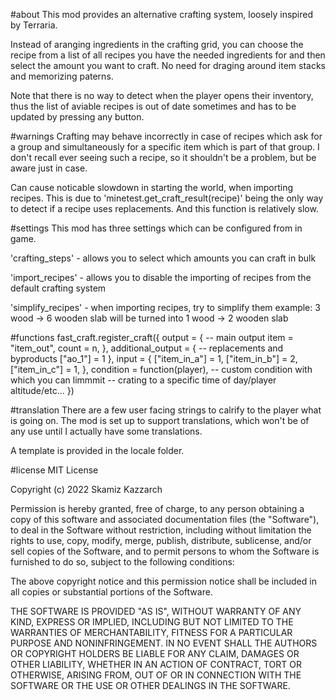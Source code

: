 #about
This mod provides an alternative crafting system, loosely inspired by Terraria.

Instead of aranging ingredients in the crafting grid, you can choose the recipe
from a list of all recipes you have the needed ingredients for and then select
the amount you want to craft. No need for draging around item stacks and
memorizing paterns.

Note that there is no way to detect when the player opens their inventory,
thus the list of aviable recipes is out of date sometimes
and has to be updated by pressing any button.

#warnings
Crafting may behave incorrectly in case of recipes which ask for a group and
simultaneously for a specific item which is part of that group.
I don't recall ever seeing such a recipe, so it shouldn't be a problem,
but be aware just in case.

Can cause noticable slowdown in starting the world, when importing recipes.
This is due to 'minetest.get_craft_result(recipe)' being the only way to detect
if a recipe uses replacements. And this function is relatively slow.

#settings
This mod has three settings which can be configured from in game.

'crafting_steps' - allows you to select which amounts you can craft in bulk

'import_recipes' - allows you to disable the importing of recipes from the
					default crafting system

'simplify_recipes' - when importing recipes, try to simplify them
	example: 3 wood -> 6 wooden slab will be turned into 1 wood -> 2 wooden slab

#functions
fast_craft.register_craft({
	output = { -- main output
		item = "item_out",
		count = n,
	},
	additional_output = { -- replacements and byproducts
		["ao_1"] = 1
	},
	input = {
		["item_in_a"] = 1,
		["item_in_b"] = 2,
		["item_in_c"] = 1,
	},
	condition = function(player), -- custom condition with which you can limmmit
						-- crating to a specific time of day/player altitude/etc...
})

#translation
There are a few user facing strings to calrify to the player what is going on.
The mod is set up to support translations, which won't be of any use until I
actually have some translations.

A template is provided in the locale folder.

#license
MIT License

Copyright (c) 2022 Skamiz Kazzarch

Permission is hereby granted, free of charge, to any person obtaining a copy
of this software and associated documentation files (the "Software"), to deal
in the Software without restriction, including without limitation the rights
to use, copy, modify, merge, publish, distribute, sublicense, and/or sell
copies of the Software, and to permit persons to whom the Software is
furnished to do so, subject to the following conditions:

The above copyright notice and this permission notice shall be included in all
copies or substantial portions of the Software.

THE SOFTWARE IS PROVIDED "AS IS", WITHOUT WARRANTY OF ANY KIND, EXPRESS OR
IMPLIED, INCLUDING BUT NOT LIMITED TO THE WARRANTIES OF MERCHANTABILITY,
FITNESS FOR A PARTICULAR PURPOSE AND NONINFRINGEMENT. IN NO EVENT SHALL THE
AUTHORS OR COPYRIGHT HOLDERS BE LIABLE FOR ANY CLAIM, DAMAGES OR OTHER
LIABILITY, WHETHER IN AN ACTION OF CONTRACT, TORT OR OTHERWISE, ARISING FROM,
OUT OF OR IN CONNECTION WITH THE SOFTWARE OR THE USE OR OTHER DEALINGS IN THE
SOFTWARE.
